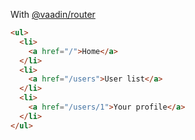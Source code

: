 With [@vaadin/router](https://vaadin.com/router)

```html
<ul>
  <li>
    <a href="/">Home</a>
  </li>
  <li>
    <a href="/users">User list</a>
  </li>
  <li>
    <a href="/users/1">Your profile</a>
  </li>
</ul>
```